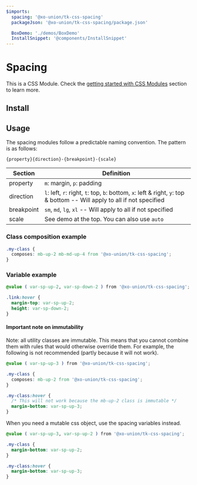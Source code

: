 ```yaml
---
$imports:
  spacing: '@xo-union/tk-css-spacing'
  packageJson: '@xo-union/tk-css-spacing/package.json'

  BoxDemo: './demos/BoxDemo'
  InstallSnippet: '@components/InstallSnippet'
---
```


# Spacing

This is a CSS Module. Check the [getting started with CSS Modules](/pattern-library/getting-started/css-modules) section to learn more.


<BoxDemo />


## Install

<InstallSnippet packageJson={packageJson} />

## Usage

The spacing modules follow a predictable naming convention. The pattern is as follows:

`{property}{direction}-{breakpoint}-{scale}`

| Section | Definition |
|---------|------------|
| property | `m`: margin, `p`: padding |
| direction | `l`: left, `r`: right, `t`: top, `b`: bottom, `x`: left & right, `y`: top & bottom -- Will apply to all if not specified |
| breakpoint | `sm`, `md`, `lg`, `xl` -- Will apply to all if not specified |
| scale | See demo at the top. You can also use `auto` |


### Class composition example

```css
.my-class {
  composes: mb-up-2 mb-md-up-4 from '@xo-union/tk-css-spacing';
}
```
### Variable example

```css
@value ( var-sp-up-2, var-sp-down-2 ) from '@xo-union/tk-css-spacing';

.link:hover {
  margin-top: var-sp-up-2;
  height: var-sp-down-2;
}
```

#### Important note on immutability

Note: all utility classes are immutable. This means that you cannot combine them with rules that would otherwise override them. For example, the following is not recommended (partly because it will not work).

```css
@value ( var-sp-up-3 ) from '@xo-union/tk-css-spacing';

.my-class {
  composes: mb-up-2 from '@xo-union/tk-css-spacing';
}

.my-class:hover {
  /* This will not work because the mb-up-2 class is immutable */
  margin-bottom: var-sp-up-3;
}
```

When you need a mutable css object, use the spacing variables instead.

```css
@value ( var-sp-up-3, var-sp-up-2 ) from '@xo-union/tk-css-spacing';

.my-class {
  margin-bottom: var-sp-up-2;
}

.my-class:hover {
  margin-bottom: var-sp-up-3;
}
```

